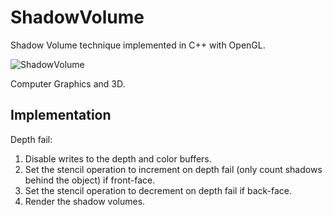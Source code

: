 # ShadowVolume
Shadow Volume technique implemented in C++ with OpenGL.

![ShadowVolume](https://image.ibb.co/maYiqH/Screenshot_2018_03_19_12_08_19.png)

Computer Graphics and 3D.

## Implementation
Depth fail:

1. Disable writes to the depth and color buffers.
2. Set the stencil operation to increment on depth fail (only count shadows behind the object) if front-face.
3. Set the stencil operation to decrement on depth fail if back-face.
4. Render the shadow volumes.
